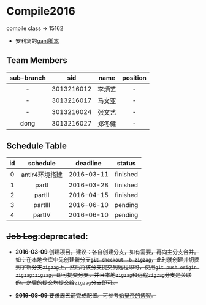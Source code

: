 # Compile2016
compile class -> 15162

- 安利窝的[gant脚本](https://github.com/3013216027/gant)

## Team Members

| sub-branch | sid | name | position |
|:----------:|:----------:|:------:|:------:|
| - | 3013216012 | 李炳艺 | - |
| - | 3013216017 | 马文亚 | - |
| - | 3013216024 | 张文艺 | - |
| dong | 3013216027 | 郑冬健 | - |

## Schedule Table

| id | schedule | deadline | status |
|:--:|:--------:|:--------:|:---------:|
| 0 | antlr4环境搭建 | 2016-03-11 | finished |
| 1 | partI | 2016-03-28 | finished |
| 2 | partII | 2016-04-15 | finished |
| 3 | partIII | 2016-06-10 | pending |
| 4 | partIV | 2016-06-10 | pending |

## ~~Job Log~~**:deprecated:**

- ~~**2016-03-09**	创建项目。建议：各自创建分支，如有需要，再向主分支合并。如：在本地仓库中先创建新分支`git checkout -b zigzag`，此时就创建并切换到了新分支`zigzag`上，然后将该分支提交到远程即可，使用`git push origin zigzag:zigzag`，即可提交分支，并且本地`zigzag`和远程`zigzag`分支是关联的。之后的提交均提交给`zigzag`分支即可。~~

- ~~**2016-03-09**	要求周五前完成配置。可参考[始皇帝的博客](http://blog.csdn.net/l634374852/article/details/50812206)。~~
